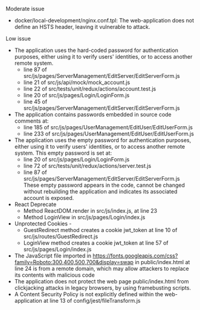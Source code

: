 Moderate issue
- docker/local-development/nginx.conf.tpl: The web-application does not define an HSTS header, leaving it vulnerable to attack.

Low issue
- The application uses the hard-coded password for authentication purposes, either
  using it to verify users' identities, or to access another remote system.
    * line 87 of src/js/pages/ServerManagement/EditServer/EditServerForm.js
    * line 21 of src/js/api/mock/mock_account.js 
    * line 22 of src/tests/unit/redux/actions/account.test.js
    * line 20 of src/js/pages/Login/LoginForm.js
    * line 45 of src/js/pages/ServerManagement/EditServer/EditServerForm.js
- The application contains passwords embedded in source code comments at:
    * line 185 of src/js/pages/UserManagement/EditUser/EditUserForm.js
    * line 233 of src/js/pages/UserManagement/EditUser/EditUserForm.js
- The application uses the empty password for authentication purposes, either using it
      to verify users' identities, or to access another remote system. This empty password is set at:
    * line 20 of src/js/pages/Login/LoginForm.js
    * line 72 of src/tests/unit/redux/actions/server.test.js
    * line 87 of src/js/pages/ServerManagement/EditServer/EditServerForm.js
      These empty password appears in the code, cannot be changed without rebuilding the application and indicates its associated account is exposed.
- React Deprecate
    * Method ReactDOM.render in src/js/index.js, at line 23
    * Method LoginView in src/js/pages/Login/index.js
- Unprotected Cookies - 
    * GuestRedirect method creates a cookie jwt_token at line 10 of src/js/routes/GuestRedirect.js
    * LoginView method creates a cookie jwt_token at line 57 of src/js/pages/Login/index.js
- The JavaScript file imported in https://fonts.googleapis.com/css?family=Roboto:300,400,500,700&display=swap in public/index.html at line 24 is from a remote domain, which may allow attackers to replace its contents with malicious code
- The application does not protect the web page public/index.html from clickjacking attacks in legacy browsers, by using framebusting scripts.
- A Content Security Policy is not explicitly defined within the web-application at line 13 of config/jest/fileTransform.js
       